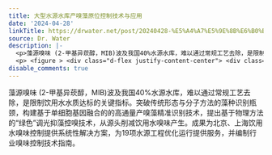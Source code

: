 ```yaml
---
title: 大型水源水库产嗅藻原位控制技术与应用
date: '2024-04-28'
linkTitle: https://drwater.net/post/20240428-%E5%A4%A7%E5%9E%8B%E6%B0%B4%E6%BA%90%E6%B0%B4%E5%BA%93%E4%BA%A7%E5%97%85%E8%97%BB%E5%8E%9F%E4%BD%8D%E6%8E%A7%E5%88%B6%E6%8A%80%E6%9C%AF%E4%B8%8E%E5%BA%94%E7%94%A8/
source: Dr. Water
description: |-
  <p>藻源嗅味 (2-甲基异莰醇，MIB)波及我国40%水源水库，难以通过常规工艺去除，是限制饮用水水质达标的关键指标。突破传统形态与分子方法的藻种识别瓶颈，构建基于单细胞基因融合的的高通量产嗅藻精准识别技术，提出基于物理方法的“绿色”调光抑藻控嗅技术，从源头削减饮用水嗅味产生。成果为北京、上海饮用水嗅味控制提供系统性解决方案，为19项水源工程优化运行提供服务，并编制行业嗅味控制技术指南。</p>
  <p> <figure > <div class="d-flex justify-content-center"> <div class="w-100" ><img src="https://drwater.net/posts/%e5%a4%a7%e5%9e%8b%e6%b0%b4%e6%ba%90%e6%b0%b4%e5%ba%93%e4%ba%a7%e5%97%85%e8%97%bb%e5%8e%9f%e4%bd%8d%e6%8e%a7%e5%88%b6%e6%8a%80%e6%9c ...
disable_comments: true
---
```

<p>藻源嗅味 (2-甲基异莰醇，MIB)波及我国40%水源水库，难以通过常规工艺去除，是限制饮用水水质达标的关键指标。突破传统形态与分子方法的藻种识别瓶颈，构建基于单细胞基因融合的的高通量产嗅藻精准识别技术，提出基于物理方法的“绿色”调光抑藻控嗅技术，从源头削减饮用水嗅味产生。成果为北京、上海饮用水嗅味控制提供系统性解决方案，为19项水源工程优化运行提供服务，并编制行业嗅味控制技术指南。</p>
<p> <figure > <div class="d-flex justify-content-center"> <div class="w-100" ><img src="https://drwater.net/posts/%e5%a4%a7%e5%9e%8b%e6%b0%b4%e6%ba%90%e6%b0%b4%e5%ba%93%e4%ba%a7%e5%97%85%e8%97%bb%e5%8e%9f%e4%bd%8d%e6%8e%a7%e5%88%b6%e6%8a%80%e6%9c ...